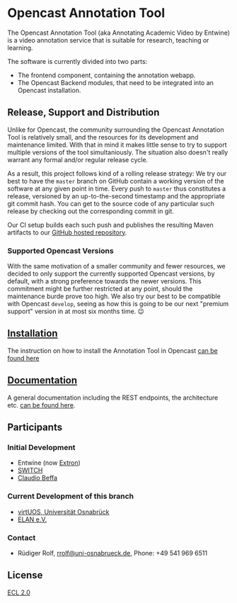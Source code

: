 # Opencast Annotation Tool

The Opencast Annotation Tool (aka Annotating Academic Video by Entwine)
is a video annotation service that is suitable for research, teaching or learning.

The software is currently divided into two parts:

* The frontend component, containing the annotation webapp.
* The Opencast Backend modules, that need to be integrated into an Opencast installation.

## Release, Support and Distribution

Unlike for Opencast, the community surrounding the Opencast Annotation Tool is relatively small,
and the resources for its development and maintenance limited.
With that in mind it makes little sense
to try to support multiple versions of the tool simultaniously.
The situation also doesn't really warrant any formal and/or regular release cycle.

As a result, this project follows kind of a rolling release strategy:
We try our best to have the `master` branch on GitHub
contain a working version of the software
at any given point in time.
Every push to `master` thus constitutes a release,
versioned by an up-to-the-second timestamp
and the appropriate git commit hash.
You can get to the source code of any particular such release
by checking out the corresponding commit in git.

Our CI setup builds each such push
and publishes the resulting Maven artifacts
to our [GitHub hosted repository](https://github.com/opencast/annotation-tool/raw/m2).

### Supported Opencast Versions

With the same motivation of a smaller community and fewer resources,
we decided to only support the currently supported Opencast versions, by default,
with a strong preference towards the newer versions.
This commitment might be further restricted at any point,
should the maintenance burde prove too high.
We also try our best to be compatible with Opencast `develop`,
seeing as how this is going to be our next "premium support" version
in at most six months time. 😉

## [Installation](documentation/opencast-installation.md)
The instruction on how to install the Annotation Tool in Opencast [can be found here](documentation/opencast-installation.md)

## [Documentation](documentation/Home.md)
A general documentation including the REST endpoints, the architecture etc. [can be found here](documentation/Home.md).

## Participants

### Initial Development
* Entwine (now [Extron](https://www.extron.com/))
* [SWITCH](https://www.switch.ch/)
* [Claudio Beffa](https://www.beffa.ch/)

### Current Development of this branch
* [virtUOS, Universität Osnabrück](https://www.virtuos.uni-osnabrueck.de)
* [ELAN e.V.](https://elan-ev.de)

### Contact
* Rüdiger Rolf, [rrolf@uni-osnabrueck.de](mailto:rrolf@uni-osnabrueck.de), Phone: +49 541 969 6511

## License
[ECL 2.0](https://opensource.org/licenses/ECL-2.0)
